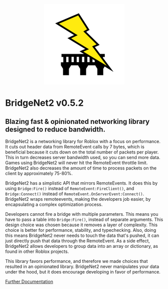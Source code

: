 <div align="center">
<img src=".moonwave/static/logo.png" width="256" />
</div>

# BridgeNet2 v0.5.2

## Blazing fast & opinionated networking library designed to reduce bandwidth.

BridgeNet2 is a networking library for Roblox with a focus on performance. It cuts out header data from RemoteEvent calls by 7 bytes, which is beneficial because it cuts down on the total number of packets per player. This in turn decreases server bandwidth used, so you can send more data. Games using BridgeNet2 will never hit the RemoteEvent throttle limit. BridgeNet2 also decreases the amount of time to process packets on the client by approximately 75-80%.

BridgeNet2 has a simplistic API that mirrors RemoteEvents. It does this by using `Bridge:Fire()` instead of `RemoteEvent:FireClient()`, and `Bridge:Connect()` instead of `RemoteEvent.OnServerEvent:Connect()`. BridgeNet2 wraps remoteevents, making the developers job easier, by encapsulating a complex optimization process.

Developers cannot fire a bridge with multiple parameters. This means you have to pass a table into `Bridge:Fire()`, instead of separate arguments. This design choice was chosen because it removes a layer of complexity. This choice is better for performance, stability, and typechecking. Also, doing this means BridgeNet2 never needs to touch the data that's pushed, it can just directly push that data through the RemoteEvent. As a side effect, BridgeNet2 allows developers to group data into an array or dictionary, as found in other Roblox projects.

This library favors performance, and therefore we made choices that resulted in an opinionated library. BridgeNet2 never manipulates your data under the hood, but it does encourage developing in favor of performance.

[Further Documentation](https://ffrostflame.github.io/BridgeNet2/)

